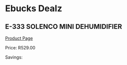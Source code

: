 
# Ebucks Dealz
## E-333 SOLENCO MINI DEHUMIDIFIER
[Product Page](https://www.ebucks.com/web/shop/productSelected.do?prodId=1191151845&catId=1157551316)

Price: R529.00

Savings: 


	